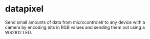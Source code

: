 # datapixel
Send small amounts of data from microcontrolelr to any device with a camera by encoding bits in RGB values and sending them out using a WS2812 LED.
